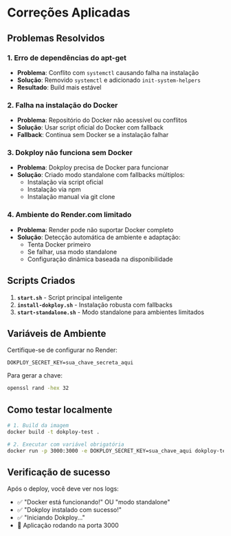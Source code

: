 # Correções Aplicadas

## Problemas Resolvidos

### 1. Erro de dependências do apt-get
- **Problema**: Conflito com `systemctl` causando falha na instalação
- **Solução**: Removido `systemctl` e adicionado `init-system-helpers`
- **Resultado**: Build mais estável

### 2. Falha na instalação do Docker
- **Problema**: Repositório do Docker não acessível ou conflitos
- **Solução**: Usar script oficial do Docker com fallback
- **Fallback**: Continua sem Docker se a instalação falhar

### 3. Dokploy não funciona sem Docker
- **Problema**: Dokploy precisa de Docker para funcionar
- **Solução**: Criado modo standalone com fallbacks múltiplos:
  - Instalação via script oficial
  - Instalação via npm
  - Instalação manual via git clone

### 4. Ambiente do Render.com limitado
- **Problema**: Render pode não suportar Docker completo
- **Solução**: Detecção automática de ambiente e adaptação:
  - Tenta Docker primeiro
  - Se falhar, usa modo standalone
  - Configuração dinâmica baseada na disponibilidade

## Scripts Criados

1. **`start.sh`** - Script principal inteligente
2. **`install-dokploy.sh`** - Instalação robusta com fallbacks
3. **`start-standalone.sh`** - Modo standalone para ambientes limitados

## Variáveis de Ambiente

Certifique-se de configurar no Render:

```env
DOKPLOY_SECRET_KEY=sua_chave_secreta_aqui
```

Para gerar a chave:
```bash
openssl rand -hex 32
```

## Como testar localmente

```bash
# 1. Build da imagem
docker build -t dokploy-test .

# 2. Executar com variável obrigatória
docker run -p 3000:3000 -e DOKPLOY_SECRET_KEY=sua_chave_aqui dokploy-test
```

## Verificação de sucesso

Após o deploy, você deve ver nos logs:
- ✅ "Docker está funcionando!" OU "modo standalone"
- ✅ "Dokploy instalado com sucesso!"
- ✅ "Iniciando Dokploy..."
- 🎯 Aplicação rodando na porta 3000